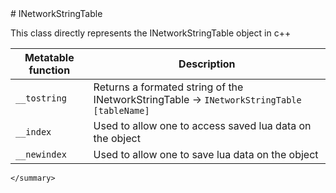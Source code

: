 <type name="INetworkStringTable" category="classfunc" is="class">
	<summary>
# INetworkStringTable

This class directly represents the INetworkStringTable object in c++<br>

| Metatable function | Description |
|-------|------|
| `__tostring` | Returns a formated string of the INetworkStringTable -> `INetworkStringTable [tableName]` |
| `__index` | Used to allow one to access saved lua data on the object |
| `__newindex` | Used to allow one to save lua data on the object |
	</summary>
</type>